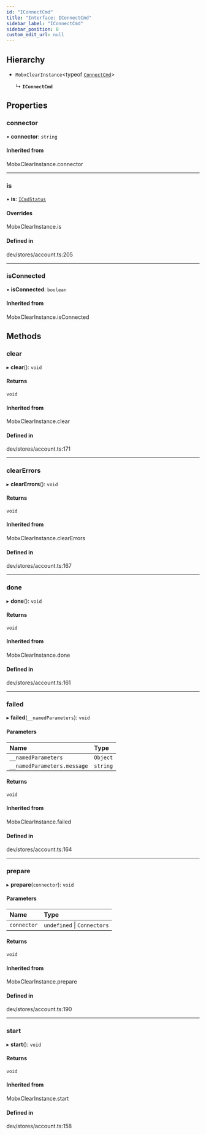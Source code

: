 ```yaml
---
id: "IConnectCmd"
title: "Interface: IConnectCmd"
sidebar_label: "IConnectCmd"
sidebar_position: 0
custom_edit_url: null
---
```


## Hierarchy

- `MobxClearInstance`<typeof [`ConnectCmd`](../modules.md#connectcmd)\>

  ↳ **`IConnectCmd`**

## Properties

### connector

• **connector**: `string`

#### Inherited from

MobxClearInstance.connector

___

### is

• **is**: [`ICmdStatus`](ICmdStatus.md)

#### Overrides

MobxClearInstance.is

#### Defined in

dev/stores/account.ts:205

___

### isConnected

• **isConnected**: `boolean`

#### Inherited from

MobxClearInstance.isConnected

## Methods

### clear

▸ **clear**(): `void`

#### Returns

`void`

#### Inherited from

MobxClearInstance.clear

#### Defined in

dev/stores/account.ts:171

___

### clearErrors

▸ **clearErrors**(): `void`

#### Returns

`void`

#### Inherited from

MobxClearInstance.clearErrors

#### Defined in

dev/stores/account.ts:167

___

### done

▸ **done**(): `void`

#### Returns

`void`

#### Inherited from

MobxClearInstance.done

#### Defined in

dev/stores/account.ts:161

___

### failed

▸ **failed**(`__namedParameters`): `void`

#### Parameters

| Name | Type |
| :------ | :------ |
| `__namedParameters` | `Object` |
| `__namedParameters.message` | `string` |

#### Returns

`void`

#### Inherited from

MobxClearInstance.failed

#### Defined in

dev/stores/account.ts:164

___

### prepare

▸ **prepare**(`connector`): `void`

#### Parameters

| Name | Type |
| :------ | :------ |
| `connector` | `undefined` \| `Connectors` |

#### Returns

`void`

#### Inherited from

MobxClearInstance.prepare

#### Defined in

dev/stores/account.ts:190

___

### start

▸ **start**(): `void`

#### Returns

`void`

#### Inherited from

MobxClearInstance.start

#### Defined in

dev/stores/account.ts:158

